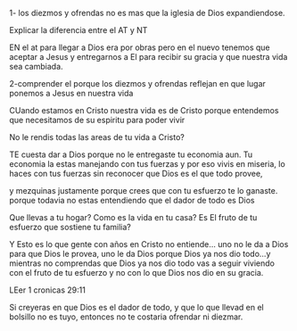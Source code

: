1- los diezmos y ofrendas no es mas que la iglesia de Dios expandiendose.

Explicar la diferencia entre el AT y NT

EN el at para llegar a Dios era por obras pero en el nuevo tenemos que aceptar a Jesus y entregarnos a El para recibir su gracia y que nuestra vida sea cambiada.

2-comprender el porque los diezmos y ofrendas reflejan en que lugar ponemos a Jesus en nuestra vida

CUando estamos en Cristo nuestra vida es de Cristo porque entendemos que necesitamos de su espiritu para poder vivir

No le rendis todas las areas de tu vida a Cristo?

TE cuesta dar a Dios porque no le entregaste tu economia aun. Tu economia la estas manejando con tus fuerzas y por eso vivis en miseria, lo haces con tus fuerzas sin reconocer que Dios es el que todo provee,

y mezquinas justamente porque crees que con tu esfuerzo te lo ganaste. porque todavia no estas entendiendo que el dador de todo es Dios

Que llevas a tu hogar? Como es la vida en tu casa? Es El fruto de tu esfuerzo que sostiene tu familia?

Y Esto es lo que gente con años en Cristo no entiende… uno no le da a Dios para que Dios le provea, uno le da Dios porque Dios ya nos dio todo…y mientras no comprendas que Dios ya nos dio todo vas a seguir viviendo con el fruto de tu esfuerzo y no con lo que Dios nos dio en su gracia.

LEer 1 cronicas 29:11

Si creyeras en que Dios es el dador de todo, y que lo que llevad en el bolsillo no es tuyo, entonces no te costaria ofrendar ni diezmar.